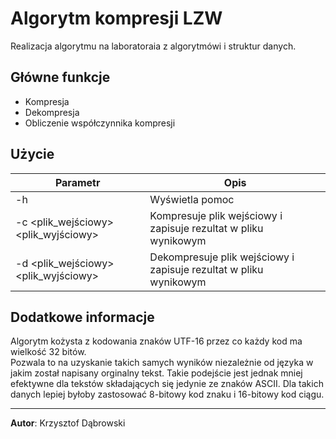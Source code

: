 # Algorytm kompresji LZW
Realizacja algorytmu na laboratoraia z algorytmówi i struktur danych.

## Główne funkcje
* Kompresja
* Dekompresja
* Obliczenie współczynnika kompresji

## Użycie
| Parametr                             | Opis                                                              |
|--------------------------------------|-------------------------------------------------------------------|
| -h                                   | Wyświetla pomoc                                                   |
| -c <plik_wejściowy> <plik_wyjściowy> | Kompresuje plik wejściowy i zapisuje rezultat w pliku wynikowym   |
| -d <plik_wejściowy> <plik_wyjściowy> | Dekompresuje plik wejściowy i zapisuje rezultat w pliku wynikowym |

## Dodatkowe informacje
Algorytm kożysta z kodowania znaków UTF-16 przez co każdy kod ma wielkość 32 bitów.  
Pozwala to na uzyskanie takich samych wyników niezależnie od języka w jakim został napisany orginalny tekst.
Takie podejście jest jednak mniej efektywne dla tekstów składających się jedynie ze znaków ASCII. Dla takich danych lepiej byłoby zastosować 8-bitowy kod znaku i 16-bitowy kod ciągu.

--------------------
**Autor**: Krzysztof Dąbrowski
